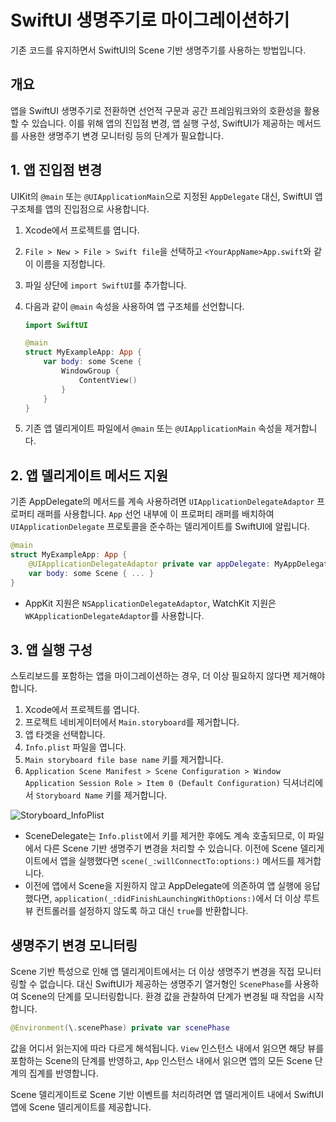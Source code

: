 # SwiftUI 생명주기로 마이그레이션하기

기존 코드를 유지하면서 SwiftUI의 Scene 기반 생명주기를 사용하는 방법입니다.

## 개요

앱을 SwiftUI 생명주기로 전환하면 선언적 구문과 공간 프레임워크와의 호환성을 활용할 수 있습니다. 이를 위해 앱의 진입점 변경, 앱 실행 구성, SwiftUI가 제공하는 메서드를 사용한 생명주기 변경 모니터링 등의 단계가 필요합니다.

## 1. 앱 진입점 변경

UIKit의 `@main` 또는 `@UIApplicationMain`으로 지정된 `AppDelegate` 대신, SwiftUI 앱 구조체를 앱의 진입점으로 사용합니다.

1.  Xcode에서 프로젝트를 엽니다.
2.  `File > New > File > Swift file`을 선택하고 `<YourAppName>App.swift`와 같이 이름을 지정합니다.
3.  파일 상단에 `import SwiftUI`를 추가합니다.
4.  다음과 같이 `@main` 속성을 사용하여 앱 구조체를 선언합니다.

    ```swift
    import SwiftUI

    @main
    struct MyExampleApp: App {
        var body: some Scene {
            WindowGroup {
                ContentView()
            }
        }
    }
    ```
5.  기존 앱 델리게이트 파일에서 `@main` 또는 `@UIApplicationMain` 속성을 제거합니다.

## 2. 앱 델리게이트 메서드 지원

기존 AppDelegate의 메서드를 계속 사용하려면 `UIApplicationDelegateAdaptor` 프로퍼티 래퍼를 사용합니다. `App` 선언 내부에 이 프로퍼티 래퍼를 배치하여 `UIApplicationDelegate` 프로토콜을 준수하는 델리게이트를 SwiftUI에 알립니다.

```swift
@main
struct MyExampleApp: App {
    @UIApplicationDelegateAdaptor private var appDelegate: MyAppDelegate
    var body: some Scene { ... }
}
```

*   AppKit 지원은 `NSApplicationDelegateAdaptor`, WatchKit 지원은 `WKApplicationDelegateAdaptor`를 사용합니다.

## 3. 앱 실행 구성

스토리보드를 포함하는 앱을 마이그레이션하는 경우, 더 이상 필요하지 않다면 제거해야 합니다.

1.  Xcode에서 프로젝트를 엽니다.
2.  프로젝트 네비게이터에서 `Main.storyboard`를 제거합니다.
3.  앱 타겟을 선택합니다.
4.  `Info.plist` 파일을 엽니다.
5.  `Main storyboard file base name` 키를 제거합니다.
6.  `Application Scene Manifest > Scene Configuration > Window Application Session Role > Item 0 (Default Configuration)` 딕셔너리에서 `Storyboard Name` 키를 제거합니다.

![Storyboard_InfoPlist](Storyboard_InfoPlist.png)


*   SceneDelegate는 `Info.plist`에서 키를 제거한 후에도 계속 호출되므로, 이 파일에서 다른 Scene 기반 생명주기 변경을 처리할 수 있습니다. 이전에 Scene 델리게이트에서 앱을 실행했다면 `scene(_:willConnectTo:options:)` 메서드를 제거합니다.
*   이전에 앱에서 Scene을 지원하지 않고 AppDelegate에 의존하여 앱 실행에 응답했다면, `application(_:didFinishLaunchingWithOptions:)`에서 더 이상 루트 뷰 컨트롤러를 설정하지 않도록 하고 대신 `true`를 반환합니다.

## 생명주기 변경 모니터링

Scene 기반 특성으로 인해 앱 델리게이트에서는 더 이상 생명주기 변경을 직접 모니터링할 수 없습니다. 대신 SwiftUI가 제공하는 생명주기 열거형인 `ScenePhase`를 사용하여 Scene의 단계를 모니터링합니다. 환경 값을 관찰하여 단계가 변경될 때 작업을 시작합니다.

```swift
@Environment(\.scenePhase) private var scenePhase
```

값을 어디서 읽는지에 따라 다르게 해석됩니다. `View` 인스턴스 내에서 읽으면 해당 뷰를 포함하는 Scene의 단계를 반영하고, `App` 인스턴스 내에서 읽으면 앱의 모든 Scene 단계의 집계를 반영합니다.

Scene 델리게이트로 Scene 기반 이벤트를 처리하려면 앱 델리게이트 내에서 SwiftUI 앱에 Scene 델리게이트를 제공합니다.
